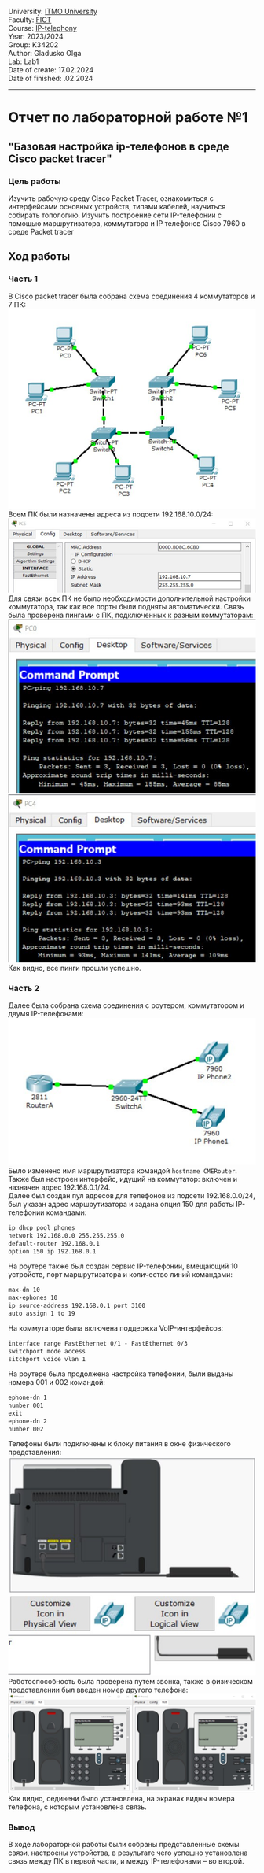 University: [ITMO University](https://itmo.ru/ru/)  
Faculty: [FICT](https://fict.itmo.ru)  
Course: [IP-telephony](https://github.com/itmo-ict-faculty/ip-telephony)  
Year: 2023/2024  
Group: K34202  
Author: Gladusko Olga  
Lab: Lab1  
Date of create: 17.02.2024  
Date of finished: .02.2024  

---
# Отчет по лабораторной работе №1  
## "Базовая настройка ip-телефонов в среде Сisco packet tracer"  

### Цель работы  
Изучить рабочую среду Cisco Packet Tracer, ознакомиться с интерфейсами основных устройств, типами кабелей, научиться собирать топологию. Изучить построение сети IP-телефонии с помощью маршрутизатора, коммутатора и IP телефонов Cisco 7960 в среде Packet tracer  

## Ход работы  
### Часть 1
В Сisco packet tracer была собрана схема соединения 4 коммутаторов и 7 ПК:  
![.](https://github.com/OlgaGladushko/2022_2023-ip-telephony-k34202-gladushko_o/blob/main/lab1/imgs/topo1.jpg)  
Всем ПК были назначены адреса из подсети 192.168.10.0/24:  
![.](https://github.com/OlgaGladushko/2022_2023-ip-telephony-k34202-gladushko_o/blob/main/lab1/imgs/pc_address.jpg)  
Для связи всех ПК не было необходимости дополнительной настройки коммутатора, так как все порты были подняты автоматически. Связь была проверена пингами с ПК, подключенных к разным коммутаторам:  
![.](https://github.com/OlgaGladushko/2022_2023-ip-telephony-k34202-gladushko_o/blob/main/lab1/imgs/ping_pc1.jpg)  
![.](https://github.com/OlgaGladushko/2022_2023-ip-telephony-k34202-gladushko_o/blob/main/lab1/imgs/ping_pc2.jpg)  
Как видно, все пинги прошли успешно.

### Часть 2
Далее была собрана схема соединения с роутером, коммутатором и двумя IP-телефонами:  
![.](https://github.com/OlgaGladushko/2022_2023-ip-telephony-k34202-gladushko_o/blob/main/lab1/imgs/topo2.jpg)  
Было изменено имя маршрутизатора командой ```hostname CMERouter```.  
Также был настроен интерфейс, идущий на коммутатор: включен и назначен адрес 192.168.0.1/24.  
Далее был создан пул адресов для телефонов из подсети 192.168.0.0/24, был указан адрес маршрутизатора и задана опция 150 для работы IP-телефонии командами:  
```
ip dhcp pool phones
network 192.168.0.0 255.255.255.0
default-router 192.168.0.1
option 150 ip 192.168.0.1
```  
На роутере также был создан сервис IP-телефонии, вмещающий 10 устройств, порт маршрутизатора и количество линий командами:  
```
max-dn 10
max-ephones 10
ip source-address 192.168.0.1 port 3100
auto assign 1 to 19
```  
На коммутаторе была включена поддержка VoIP-интерфейсов:  
```
interface range FastEthernet 0/1 - FastEthernet 0/3
switchport mode access
sitchport voice vlan 1
```  
На роутере была продолжена настройка телефонии, были выданы номера 001 и 002 командой:  
```
ephone-dn 1
number 001
exit
ephone-dn 2
number 002
```  
Телефоны были подключены к блоку питания в окне физического представления:  
![.](https://github.com/OlgaGladushko/2022_2023-ip-telephony-k34202-gladushko_o/blob/main/lab1/imgs/phone.jpg)  
Работоспособность была проверена путем звонка, также в физическом представлении был введен номер другого телефона:  
![.](https://github.com/OlgaGladushko/2022_2023-ip-telephony-k34202-gladushko_o/blob/main/lab1/imgs/call.jpg)  
Как видно, сединени было установлена, на экранах видны номера телефона, с которым установлена связь.  
### Вывод  
В ходе лабораторной работы были собраны представленные схемы связи, настроены устройства, в результате чего успешно установлена связь между ПК в первой части, и между IP-телефонами – во второй.
